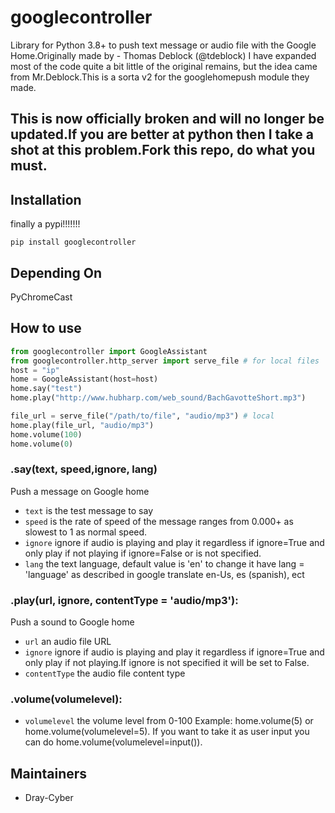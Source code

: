 # googlecontroller

Library for Python 3.8+ to push text message or audio file with the Google Home.Originally made by - Thomas Deblock (@tdeblock) I have expanded most of the code quite a bit little of the original remains, but the idea came from Mr.Deblock.This is a sorta v2 for the googlehomepush module they made.

## This is now officially broken and will no longer be updated.If you are better at python then I take a shot at this problem.Fork this repo, do what you must.

## Installation

finally a pypi!!!!!!!
```
pip install googlecontroller
```
## Depending On

PyChromeCast

## How to use

``` python
from googlecontroller import GoogleAssistant
from googlecontroller.http_server import serve_file # for local files
host = "ip"
home = GoogleAssistant(host=host)
home.say("test")
home.play("http://www.hubharp.com/web_sound/BachGavotteShort.mp3")

file_url = serve_file("/path/to/file", "audio/mp3") # local
home.play(file_url, "audio/mp3")
home.volume(100)
home.volume(0)

```
### .say(text, speed,ignore, lang)

Push a message on Google home

- `text` is the test message to say
- `speed` is the rate of speed of the message ranges from 0.000+ as slowest to 1 as normal speed.
- `ignore` ignore if audio is playing and play it regardless if ignore=True and only play if not playing if ignore=False or is not specified. 
- `lang` the text language, default value is 'en' to change it have lang = 'language' as described in google translate en-Us, es (spanish), ect

### .play(url, ignore, contentType = 'audio/mp3'):

Push a sound to Google home
- `url` an audio file URL
- `ignore` ignore if audio is playing and play it regardless if ignore=True and only play if not playing.If ignore is not specified it will be set to False. 
- `contentType` the audio file content type

### .volume(volumelevel):
- `volumelevel` the volume level from 0-100 Example: home.volume(5) or home.volume(volumelevel=5). If you want to take it as user input you can do home.volume(volumelevel=input()).



## Maintainers
- Dray-Cyber
